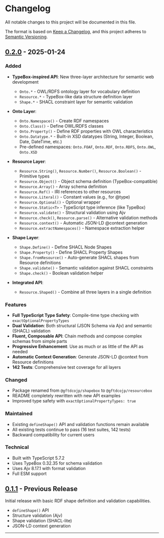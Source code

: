 # Changelog

All notable changes to this project will be documented in this file.

The format is based on [Keep a Changelog](https://keepachangelog.com/en/1.0.0/),
and this project adheres to [Semantic Versioning](https://semver.org/spec/v2.0.0.html).

## [0.2.0] - 2025-01-24

### Added

- **TypeBox-inspired API**: New three-layer architecture for semantic web development
  - `Onto.*` - OWL/RDFS ontology layer for vocabulary definition
  - `Resource.*` - TypeBox-like data structure definition layer
  - `Shape.*` - SHACL constraint layer for semantic validation
  
- **Onto Layer**:
  - `Onto.Namespace()` - Create RDF namespaces
  - `Onto.Class()` - Define OWL/RDFS classes
  - `Onto.Property()` - Define RDF properties with OWL characteristics
  - `Onto.Datatype.*` - Built-in XSD datatypes (String, Integer, Boolean, Date, DateTime, etc.)
  - Pre-defined namespaces: `Onto.FOAF`, `Onto.RDF`, `Onto.RDFS`, `Onto.OWL`, `Onto.XSD`

- **Resource Layer**:
  - `Resource.String()`, `Resource.Number()`, `Resource.Boolean()` - Primitive types
  - `Resource.Object()` - Object schema definition (TypeBox-compatible)
  - `Resource.Array()` - Array schema definition
  - `Resource.Ref()` - IRI references to other resources
  - `Resource.Literal()` - Constant values (e.g., for @type)
  - `Resource.Optional()` - Optional wrapper
  - `Resource.Static<T>` - TypeScript type inference (like TypeBox)
  - `Resource.validate()` - Structural validation using Ajv
  - `Resource.check()`, `Resource.parse()` - Alternative validation methods
  - `Resource.context()` - Automatic JSON-LD @context generation
  - `Resource.extractNamespaces()` - Namespace extraction helper

- **Shape Layer**:
  - `Shape.Define()` - Define SHACL Node Shapes
  - `Shape.Property()` - Define SHACL Property Shapes
  - `Shape.fromResource()` - Auto-generate SHACL shapes from Resource definitions
  - `Shape.validate()` - Semantic validation against SHACL constraints
  - `Shape.check()` - Boolean validation helper

- **Integrated API**:
  - `Resource.Shaped()` - Combine all three layers in a single definition

### Features

- **Full TypeScript Type Safety**: Compile-time type checking with `exactOptionalPropertyTypes`
- **Dual Validation**: Both structural (JSON Schema via Ajv) and semantic (SHACL) validation
- **Fluent, Composable API**: Chain methods and compose complex schemas from simple parts
- **Progressive Enhancement**: Use as much or as little of the API as needed
- **Automatic Context Generation**: Generate JSON-LD @context from Resource definitions
- **142 Tests**: Comprehensive test coverage for all layers

### Changed

- Package renamed from `@gftdcojp/shapebox` to `@gftdcojp/resourcebox`
- README completely rewritten with new API examples
- Improved type safety with `exactOptionalPropertyTypes: true`

### Maintained

- Existing `defineShape()` API and validation functions remain available
- All existing tests continue to pass (16 test suites, 142 tests)
- Backward compatibility for current users

### Technical

- Built with TypeScript 5.7.2
- Uses TypeBox 0.32.35 for schema validation
- Uses Ajv 8.17.1 with format validation
- Full ESM support

## [0.1.1] - Previous Release

Initial release with basic RDF shape definition and validation capabilities.

- `defineShape()` API
- Structure validation (Ajv)
- Shape validation (SHACL-lite)
- JSON-LD context generation

---

[0.2.0]: https://github.com/gftdcojp/resourcebox/compare/v0.1.1...v0.2.0
[0.1.1]: https://github.com/gftdcojp/resourcebox/releases/tag/v0.1.1

